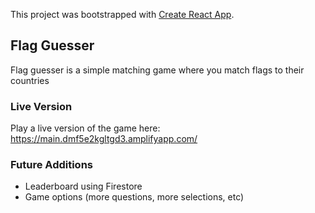 This project was bootstrapped with [Create React App](https://github.com/facebook/create-react-app).

## Flag Guesser

Flag guesser is a simple matching game where you match flags to their countries

### Live Version

Play a live version of the game here: https://main.dmf5e2kgltgd3.amplifyapp.com/

### Future Additions

- Leaderboard using Firestore
- Game options (more questions, more selections, etc)
